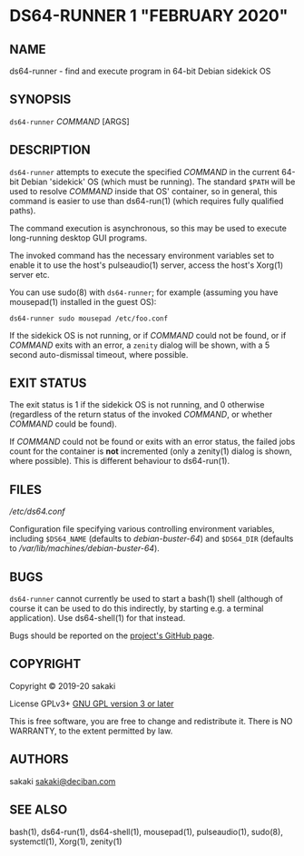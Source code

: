 [//]: # (Use md2man to generate the man page from this Markdown)
[//]: # (https://github.com/sunaku/md2man)

DS64-RUNNER 1 "FEBRUARY 2020"
=============================

NAME
----

ds64-runner - find and execute program in 64-bit Debian sidekick OS

SYNOPSIS
--------

`ds64-runner` *COMMAND* [ARGS]

DESCRIPTION
-----------

`ds64-runner` attempts to execute the specified *COMMAND* in the current 64-bit
Debian 'sidekick' OS (which must be running). The standard `$PATH` will
be used to resolve *COMMAND* inside that OS' container, so in general,
this command is easier to use than ds64-run(1) (which requires fully
qualified paths).

The command execution is asynchronous, so this may be used to execute
long-running desktop GUI programs.

The invoked command has the necessary environment variables set to enable it
to use the host's pulseaudio(1) server, access the host's Xorg(1) server
etc.

You can use sudo(8) with `ds64-runner`; for example (assuming you have
mousepad(1) installed in the guest OS):

`ds64-runner sudo mousepad /etc/foo.conf`

If the sidekick OS is not running, or if *COMMAND* could not be found,
or if *COMMAND* exits with an error, a `zenity` dialog will be shown,
with a 5 second auto-dismissal timeout, where possible.

EXIT STATUS
-----------

The exit status is 1 if the sidekick OS is not running, and 0 otherwise
(regardless of the return status of the invoked *COMMAND*, or whether
*COMMAND* could be found).

If *COMMAND* could not be found or exits with an error status, the failed
jobs count for the container is **not** incremented (only a zenity(1) dialog
is shown, where possible). This is different behaviour to ds64-run(1).

FILES
-----

*/etc/ds64.conf*

Configuration file specifying various controlling environment
variables, including `$DS64_NAME` (defaults to *debian-buster-64*) and
`$DS64_DIR` (defaults to */var/lib/machines/debian-buster-64*).

BUGS
----

`ds64-runner` cannot currently be used to start a bash(1) shell (although
of course it can be used to do this indirectly, by starting e.g. a
terminal application). Use ds64-shell(1) for that instead.

Bugs should be reported on the
[project's GitHub page](https://github.com/sakaki-/raspbian-nspawn-64/issues).

COPYRIGHT
---------

Copyright &copy; 2019-20 sakaki

License GPLv3+ [GNU GPL version 3 or later](http://gnu.org/licenses/gpl.html)

This is free software, you are free to change and redistribute it.
There is NO WARRANTY, to the extent permitted by law.


AUTHORS
-------

sakaki <sakaki@deciban.com>

SEE ALSO
--------

bash(1), ds64-run(1), ds64-shell(1), mousepad(1), pulseaudio(1),
sudo(8), systemctl(1), Xorg(1), zenity(1)
